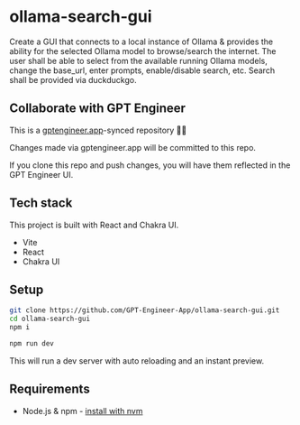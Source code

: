 # ollama-search-gui

Create a GUI that connects to a local instance of Ollama & provides the ability for the selected Ollama model to browse/search the internet. 
The user shall be able to select from the available running Ollama models, change the base_url, enter prompts, enable/disable search, etc. Search shall be provided via duckduckgo.


## Collaborate with GPT Engineer

This is a [gptengineer.app](https://gptengineer.app)-synced repository 🌟🤖

Changes made via gptengineer.app will be committed to this repo.

If you clone this repo and push changes, you will have them reflected in the GPT Engineer UI.

## Tech stack

This project is built with React and Chakra UI.

- Vite
- React
- Chakra UI

## Setup

```sh
git clone https://github.com/GPT-Engineer-App/ollama-search-gui.git
cd ollama-search-gui
npm i
```

```sh
npm run dev
```

This will run a dev server with auto reloading and an instant preview.

## Requirements

- Node.js & npm - [install with nvm](https://github.com/nvm-sh/nvm#installing-and-updating)
